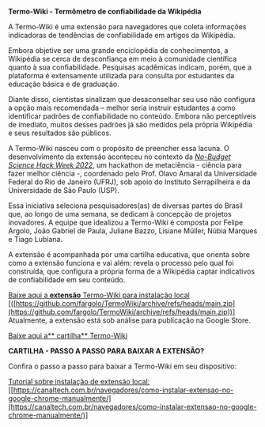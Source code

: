 <!-----

Yay, no errors, warnings, or alerts!

Conversion time: 0.377 seconds.


Using this Markdown file:

1. Paste this output into your source file.
2. See the notes and action items below regarding this conversion run.
3. Check the rendered output (headings, lists, code blocks, tables) for proper
   formatting and use a linkchecker before you publish this page.

Conversion notes:

* Docs to Markdown version 1.0β33
* Tue Sep 20 2022 09:18:49 GMT-0700 (PDT)
* Source doc: Textos complementares
----->

**Termo-Wiki - Termômetro de confiabilidade da Wikipédia**

A Termo-Wiki é uma extensão para navegadores que coleta informações indicadoras de tendências de confiabilidade em artigos da Wikipédia.

Embora objetive ser uma grande enciclopédia de conhecimentos, a Wikipédia se cerca de desconfiança em meio à comunidade científica quanto à sua confiabilidade. Pesquisas acadêmicas indicam, porém, que a plataforma é extensamente utilizada para consulta por estudantes da educação básica e de graduação.

Diante disso, cientistas sinalizam que desaconselhar seu uso não configura a opção mais recomendada – melhor seria instruir estudantes a como identificar padrões de confiabilidade no conteúdo. Embora não perceptíveis de imediato, muitos desses padrões já são medidos pela própria Wikipédia e seus resultados são públicos. 

A Termo-Wiki nasceu com o propósito de preencher essa lacuna. O desenvolvimento da extensão aconteceu no contexto da _[No-Budget Science Hack Week 2022](https://www.reprodutibilidade.bio.br/no-budget-science-hack-week-2022)_, um hackathon de metaciência - ciência para fazer melhor ciência -, coordenado pelo Prof. Olavo Amaral da Universidade Federal do Rio de Janeiro (UFRJ), sob apoio do Instituto Serrapilheira e da Universidade de São Paulo (USP). 

Essa iniciativa seleciona pesquisadores(as) de diversas partes do Brasil que, ao longo de uma semana, se dedicam à concepção de projetos inovadores. A equipe que idealizou a Termo-Wiki é composta por Felipe Argolo, João Gabriel de Paula, Juliane Bazzo, Lisiane Müller, Núbia Marques e Tiago Lubiana.

A extensão é acompanhada por uma cartilha educativa, que orienta sobre como a extensão funciona e vai além: revela o processo pelo qual foi construída, que configura a própria forma de a Wikipédia captar indicativos de confiabilidade em seu conteúdo. 

<span style="text-decoration:underline;">Baixe aqui a **extensão** Termo-Wiki para instalação local \
 [</span>([https://github.com/fargolo/TermoWiki/archive/refs/heads/main.zip](https://github.com/fargolo/TermoWiki/archive/refs/heads/main.zip))] \
Atualmente, a extensão está sob análise para publicação na Google Store.

[Baixe aqui a** cartilha** Termo-Wiki](./cartilha.md)

**CARTILHA - PASSO A PASSO PARA BAIXAR A EXTENSÃO?**

Confira o passo a passo para baixar a Termo-Wiki em seu dispositivo:

<span style="text-decoration:underline;">Tutorial sobre instalação de extensão local: </span> \
[[https://canaltech.com.br/navegadores/como-instalar-extensao-no-google-chrome-manualmente/](https://canaltech.com.br/navegadores/como-instalar-extensao-no-google-chrome-manualmente/)]
